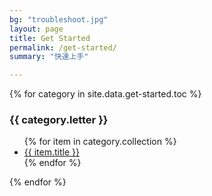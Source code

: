 ```yaml
---
bg: "troubleshoot.jpg"
layout: page
title: Get Started
permalink: /get-started/
summary: "快速上手"

---
```



{% for category in site.data.get-started.toc %}

<h3>{{ category.letter }}</h3>
  <ul class="categories">
    {% for item in category.collection %}
        <li>
        <a href="{{ item.permalink }}">{{ item.title }}</a>
        </li>
    {% endfor %}
  </ul>
{% endfor %}
